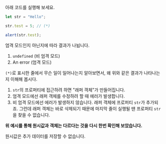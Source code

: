 
아래 코드를 실행해 보세요.

```js run
let str = "Hello";

str.test = 5; // (*)

alert(str.test);
```

엄격 모드인지 아닌지에 따라 결과가 나뉩니다.
1. `undefined` (비 엄격 모드)
2. An error (엄격 모드)

`(*)`로 표시한 줄에서 무슨 일이 일어나는지 알아보면서, 왜 위와 같은 결과가 나타나는지 이해해 봅시다.

1. `str`의 프로퍼티에 접근하려 하면 "래퍼 객체"가 만들어집니다.
2. 엄격 모드에선 래퍼 객체를 수정하려 할 때 에러가 발생합니다.
3. 비 엄격 모드에선 에러가 발생하지 않습니다. 래퍼 객체에 프로퍼티 `str`가 추가되죠. 그런데 래퍼 객체는 바로 삭제되기 때문에 마지막 줄이 실행될 땐 프로퍼티 `str`을 찾을 수 없습니다. 

**위 예시를 통해 원시값과 객체는 다르다는 것을 다시 한번 확인해 보았습니다.**

원시값은 추가 데이터를 저장할 수 없습니다.
